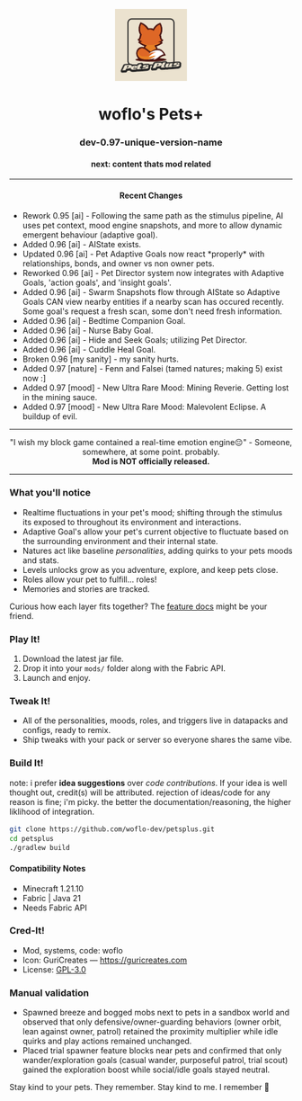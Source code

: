 <p align="center">
  <img src="src/main/resources/assets/petsplus/icon.png"
       alt="Pets+ icon"
       width="128">
</p>

<h1 align="center">woflo's Pets+</h1>
<h3 align="center">dev-0.97-unique-version-name</h3>
<h4 align="center">next: content thats mod related</h4>

---

<h4 align="center">Recent Changes</h4>
<ul>
  <li>Rework 0.95 [ai] - Following the same path as the stimulus pipeline, AI uses pet context, mood engine snapshots, and more to allow dynamic emergent behaviour (adaptive goal).</li>
  <li>Added 0.96 [ai] - AIState exists.</li>
  <li>Updated 0.96 [ai] - Pet Adaptive Goals now react *properly* with relationships, bonds, and owner vs non owner pets.</li>
	<li>Reworked 0.96 [ai] - Pet Director system now integrates with Adaptive Goals, 'action goals', and 'insight goals'.</li>
  <li>Added 0.96 [ai] - Swarm Snapshots flow through AIState so Adaptive Goals CAN view nearby entities if a nearby scan has occured recently. Some goal's request a fresh scan, some don't need fresh information.</li>
	<li>Added 0.96 [ai] - Bedtime Companion Goal.</li>
  <li>Added 0.96 [ai] - Nurse Baby Goal.</li>
  <li>Added 0.96 [ai] - Hide and Seek Goals; utilizing Pet Director.</li>
  <li>Added 0.96 [ai] - Cuddle Heal Goal.</li>
	<li>Broken 0.96 [my sanity] - my sanity hurts.</li>
  <li>Added 0.97 [nature] - Fenn and Falsei (tamed natures; making 5) exist now :]</li>
  <li>Added 0.97 [mood] - New Ultra Rare Mood: Mining Reverie. Getting lost in the mining sauce.</li>
  <li>Added 0.97 [mood] - New Ultra Rare Mood: Malevolent Eclipse. A buildup of evil.</li>
</ul>

---

<p align="center">
  "I wish my block game contained a real-time emotion engine😔" - Someone, somewhere, at some point. probably.
  <br>
  <strong>Mod is NOT officially released.</strong>
</p>

---

### What you'll notice
- Realtime fluctuations in your pet's mood; shifting through the stimulus its exposed to throughout its environment and interactions.
- Adaptive Goal's allow your pet's current objective to fluctuate based on the surrounding environment and their internal state.
- Natures act like baseline *personalities*, adding quirks to your pets moods and stats.
- Levels unlocks grow as you adventure, explore, and keep pets close.
- Roles allow your pet to fulfill... roles!
- Memories and stories are tracked.

Curious how each layer fits together? The [feature docs](docs/features/_readme.md) might be your friend.

### Play It!
1. Download the latest jar file. 
2. Drop it into your `mods/` folder along with the Fabric API.
3. Launch and enjoy.

### Tweak It!
- All of the personalities, moods, roles, and triggers live in datapacks and configs, ready to remix.
- Ship tweaks with your pack or server so everyone shares the same vibe.

### Build It!
note: i prefer **idea suggestions** over *code contributions*. If your idea is well thought out, credit(s) will be attributed. rejection of ideas/code for any reason is fine; i'm picky. the better the documentation/reasoning, the higher liklihood of integration.

```bash
git clone https://github.com/woflo-dev/petsplus.git
cd petsplus
./gradlew build
```

#### Compatibility Notes
- Minecraft 1.21.10
- Fabric | Java 21
- Needs Fabric API

### Cred-It!
- Mod, systems, code: woflo
- Icon: GuriCreates — <https://guricreates.com>
- License: [GPL-3.0](LICENSE)

### Manual validation
- Spawned breeze and bogged mobs next to pets in a sandbox world and observed that only defensive/owner-guarding behaviors (owner orbit, lean against owner, patrol) retained the proximity multiplier while idle quirks and play actions remained unchanged.
- Placed trial spawner feature blocks near pets and confirmed that only wander/exploration goals (casual wander, purposeful patrol, trial scout) gained the exploration boost while social/idle goals stayed neutral.

Stay kind to your pets. They remember. Stay kind to me. I remember 🥺
